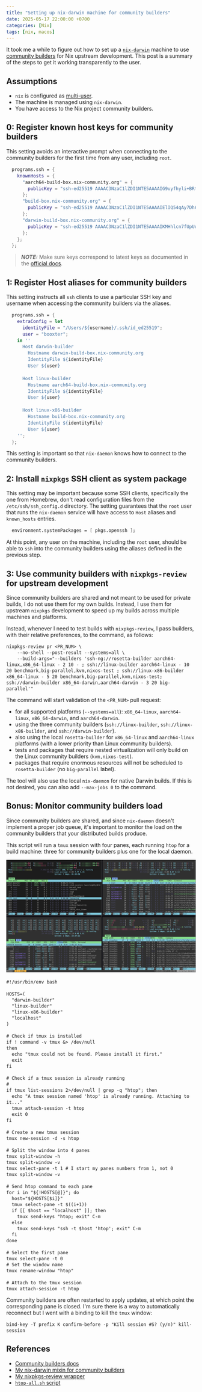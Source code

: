 ```yaml
---
title: "Setting up nix-darwin machine for community builders"
date: 2025-05-17 22:00:00 +0700
categories: [Nix]
tags: [nix, macos]
---
```


It took me a while to figure out how to set up a
[`nix-darwin`](https://github.com/nix-darwin/nix-darwin) machine to use
[community builders](https://nix-community.org/community-builders/) for Nix
upstream development. This post is a summary of the steps to get it working
transparently to the user.

## Assumptions

- `nix` is configured as [multi-user](https://nix.dev/manual/nix/2.24/installation/multi-user.html).
- The machine is managed using `nix-darwin`.
- You have access to the Nix project community builders.

## 0: Register known host keys for community builders

This setting avoids an interactive prompt when connecting to the community
builders for the first time from any user, including `root`.

```nix
  programs.ssh = {
    knownHosts = {
      "aarch64-build-box.nix-community.org" = {
        publicKey = "ssh-ed25519 AAAAC3NzaC1lZDI1NTE5AAAAIG9uyfhyli+BRtk64y+niqtb+sKquRGGZ87f4YRc8EE1";
      };
      "build-box.nix-community.org" = {
        publicKey = "ssh-ed25519 AAAAC3NzaC1lZDI1NTE5AAAAIElIQ54qAy7Dh63rBudYKdbzJHrrbrrMXLYl7Pkmk88H";
      };
      "darwin-build-box.nix-community.org" = {
        publicKey = "ssh-ed25519 AAAAC3NzaC1lZDI1NTE5AAAAIKMHhlcn7fUpUuiOFeIhDqBzBNFsbNqq+NpzuGX3e6zv";
      };
    };
  };
```

> **_NOTE:_**  Make sure keys correspond to latest keys as documented in the [official docs](https://nix-community.org/community-builders/).

## 1: Register Host aliases for community builders

This setting instructs all `ssh` clients to use a particular SSH key and
username when accessing the community builders via the aliases.

```nix
  programs.ssh = {
    extraConfig = let
      identityFile = "/Users/${username}/.ssh/id_ed25519";
      user = "booxter";
    in ''
      Host darwin-builder
        Hostname darwin-build-box.nix-community.org
        IdentityFile ${identityFile}
        User ${user}

      Host linux-builder
        Hostname aarch64-build-box.nix-community.org
        IdentityFile ${identityFile}
        User ${user}

      Host linux-x86-builder
        Hostname build-box.nix-community.org
        IdentityFile ${identityFile}
        User ${user}
    '';
  };
```

This setting is important so that `nix-daemon` knows how to connect to the
community builders.

## 2: Install `nixpkgs` SSH client as system package

This setting may be important because some SSH clients, specifically the one
from Homebrew, don't read configuration files from the `/etc/ssh/ssh_config.d`
directory. The setting guarantees that the `root` user that runs the
`nix-daemon` service will have access to `Host` aliases and `known_hosts`
entries.

```nix
  environment.systemPackages = [ pkgs.openssh ];
```

At this point, any user on the machine, including the `root` user, should be
able to `ssh` into the community builders using the aliases defined in the
previous step.

## 3: Use community builders with `nixpkgs-review` for upstream development

Since community builders are shared and not meant to be used for private
builds, I do not use them for my own builds. Instead, I use them for upstream
`nixpkgs` development to speed up my builds across multiple machines and
platforms.

Instead, whenever I need to test builds with `nixpkgs-review`, I pass builders,
with their relative preferences, to the command, as follows:

```shell
nixpkgs-review pr <PR_NUM> \
    --no-shell --post-result --systems=all \
    --build-args="--builders 'ssh-ng://rosetta-builder aarch64-linux,x86_64-linux - 2 10 - ; ssh://linux-builder aarch64-linux - 10 20 benchmark,big-parallel,kvm,nixos-test ; ssh://linux-x86-builder x86_64-linux - 5 20 benchmark,big-parallel,kvm,nixos-test; ssh://darwin-builder x86_64-darwin,aarch64-darwin - 3 20 big-parallel'"
```

The command will start validation of the `<PR_NUM>` pull request:

- for all supported platforms (`--systems=all`): `x86_64-linux`,
  `aarch64-linux`, `x86_64-darwin`, and `aarch64-darwin`.
- using the three community builders (`ssh://linux-builder`,
  `ssh://linux-x86-builder`, and `ssh://darwin-builder`).
- also using the local `rosetta-builder` for `x86_64-linux` and `aarch64-linux`
  platforms (with a lower priority than Linux community builders).
- tests and packages that require nested virtualization will only build on the
  Linux community builders (`kvm,nixos-test`).
- packages that require enormous resources will not be scheduled to
  `rosetta-builder` (no `big-parallel` label).

The tool will also use the local `nix-daemon` for native Darwin builds. If this
is not desired, you can also add `--max-jobs 0` to the command.

## Bonus: Monitor community builders load

Since community builders are shared, and since `nix-daemon` doesn't implement a
proper job queue, it's important to monitor the load on the community builders
that your distributed builds produce.

This script will run a `tmux` session with four panes, each running `htop` for
a build machine: three for community builders plus one for the local daemon.

![htop-all.sh](/assets/htop-all.png)

```shell
#!/usr/bin/env bash

HOSTS=(
  "darwin-builder"
  "linux-builder"
  "linux-x86-builder"
  "localhost"
)

# Check if tmux is installed
if ! command -v tmux &> /dev/null
then
  echo "tmux could not be found. Please install it first."
  exit
fi

# Check if a tmux session is already running
#
if tmux list-sessions 2>/dev/null | grep -q "htop"; then
  echo "A tmux session named 'htop' is already running. Attaching to it..."
  tmux attach-session -t htop
  exit 0
fi

# Create a new tmux session
tmux new-session -d -s htop

# Split the window into 4 panes
tmux split-window -h
tmux split-window -v
tmux select-pane -t 1 # I start my panes numbers from 1, not 0
tmux split-window -v

# Send htop command to each pane
for i in "${!HOSTS[@]}"; do
  host="${HOSTS[$i]}"
  tmux select-pane -t $((i+1))
  if [[ $host == "localhost" ]]; then
    tmux send-keys "htop; exit" C-m
  else
    tmux send-keys "ssh -t $host 'htop'; exit" C-m
  fi
done

# Select the first pane
tmux select-pane -t 0
# Set the window name
tmux rename-window "htop"

# Attach to the tmux session
tmux attach-session -t htop
```

Community builders are often restarted to apply updates, at which point the
corresponding pane is closed. I'm sure there is a way to automatically
reconnect but I went with a binding to kill the `tmux` window:

```
bind-key -T prefix K confirm-before -p "Kill session #S? (y/n)" kill-session
```

## References

- [Community builders docs](https://nix-community.org/community-builders/)
- [My nix-darwin mixin for community builders](https://github.com/booxter/nix/blob/master/darwin/_mixins/community-builders/default.nix)
- [My nixpkgs-review wrapper](https://github.com/booxter/dotfiles/blob/master/nr)
- [`htop-all.sh` script](https://github.com/booxter/dotfiles/blob/master/htop-all.sh)
